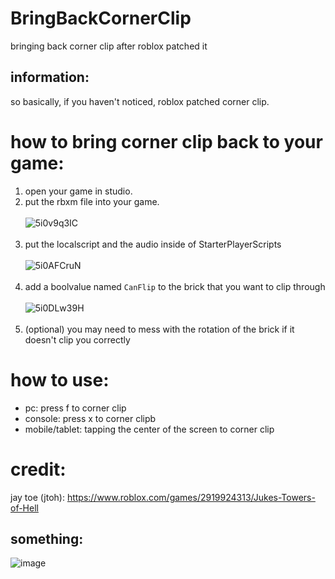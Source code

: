 # BringBackCornerClip
bringing back corner clip after roblox patched it
## information:
so basically, if you haven't noticed, roblox patched corner clip.
# how to bring corner clip back to your game:
1. open your game in studio.
2. put the rbxm file into your game.<br><br>
![5i0v9q3IC](https://user-images.githubusercontent.com/92669198/145666110-0c763852-5248-45a7-a881-20dc4ec84141.gif) <br><br>
3. put the localscript and the audio inside of StarterPlayerScripts<br><br>
![5i0AFCruN](https://user-images.githubusercontent.com/92669198/145666728-0f692426-5c7b-4db1-880c-b081122159c0.gif) <br><br>
4. add a boolvalue named ``CanFlip`` to the brick that you want to clip through<br><br>
![5i0DLw39H](https://user-images.githubusercontent.com/92669198/145667021-c9718360-6927-49a6-b4e3-f249c0f1b605.gif) <br><br>
5. (optional) you may need to mess with the rotation of the brick if it doesn't clip you correctly
# how to use:
- pc: press f to corner clip
- console: press x to corner clipb
- mobile/tablet: tapping the center of the screen to corner clip
# credit:
jay toe (jtoh): https://www.roblox.com/games/2919924313/Jukes-Towers-of-Hell
## something:
![image](https://user-images.githubusercontent.com/92669198/145667083-a95b8ab3-5883-4b4e-9253-c958cc92ff79.png)
